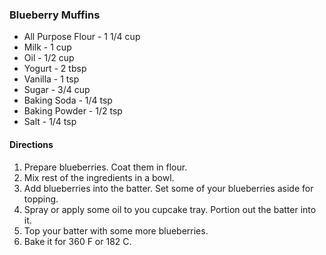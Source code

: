 ### Blueberry Muffins
- All Purpose Flour - 1 1/4 cup
- Milk - 1 cup
- Oil - 1/2 cup
- Yogurt - 2 tbsp
- Vanilla - 1 tsp
- Sugar - 3/4 cup
- Baking Soda - 1/4 tsp
- Baking Powder - 1/2 tsp
- Salt - 1/4 tsp

#### Directions
1. Prepare blueberries. Coat them in flour.
2. Mix rest of the ingredients in a bowl. 
3. Add blueberries into the batter. Set some of your blueberries aside for topping.
4. Spray or apply some oil to you cupcake tray. Portion out the batter into it.
5. Top your batter with some more blueberries.
6. Bake it for 360 F or 182 C. 